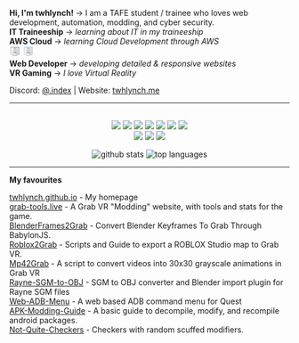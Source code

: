 **Hi, I'm twhlynch!** &rarr; I am a TAFE student / trainee who loves web development, automation, modding, and cyber security.
<br/>
**IT Traineeship** &rarr; _learning about IT in my traineeship_
<br/>
**AWS Cloud** &rarr; _learning Cloud Development through AWS_
<br/>
<img style="width: 20px" src="https://github.com/twhlynch/twhlynch.github.io/blob/main/img/aws-academy-graduate-aws-academy-cloud-foundations.png">
<img style="width: 20px" src="https://github.com/twhlynch/twhlynch.github.io/blob/main/img/aws-academy-graduate-aws-academy-cloud-developing.png">
<br/>
**Web Developer** &rarr; _developing detailed & responsive websites_
<br/>
**VR Gaming** &rarr; _I love Virtual Reality_



Discord: [@.index](https://discordapp.com/users/649165311257608192) | Website: [twhlynch.me](https://twhlynch.me)

----

<p>
<div align="center">
  <br />
  <img src="https://img.shields.io/badge/-JavaScript-fcde7f?style=for-the-badge&logo=javascript&logoColor=fcde7f&labelColor=282828">
  <img src="https://img.shields.io/badge/-HTML-f78166?style=for-the-badge&logo=html5&logoColor=f78166&labelColor=282828">
  <img src="https://img.shields.io/badge/-CSS-1bb6ec?style=for-the-badge&logo=css3&logoColor=1bb6ec&labelColor=282828">
  <img src="https://img.shields.io/badge/-Python-58A6FF?style=for-the-badge&logo=python&logoColor=58A6FF&labelColor=282828">
  <img src="https://img.shields.io/badge/-PHP-7d668d?style=for-the-badge&logo=php&logoColor=7d668d&labelColor=282828">
  <img src="https://img.shields.io/badge/-C++-BEC6CE?style=for-the-badge&logo=cplusplus&logoColor=BEC6CE&labelColor=282828">
  <img src="https://img.shields.io/badge/-Lua-0c027d?style=for-the-badge&logo=lua&logoColor=0c027d&labelColor=282828">
  <br/>
  <img src="https://img.shields.io/static/v1?logo=visualstudiocode&label=&message=VScode&color=36465D&logoColor=AAA&style=flat-square">
  <img src="https://img.shields.io/static/v1?logo=github&label=&message=GitHub&color=36465D&logoColor=AAA&style=flat-square">
  <img src="https://img.shields.io/static/v1?logo=windows&label=&message=Windows&color=36465D&logoColor=AAA&style=flat-square">
</div>
</p>
<div align="center">
  <img src="https://github-readme-stats.vercel.app/api?hide_title=true&hide_rank=false&show_icons=true&include_all_commits=true&count_private=true&disable_animations=true&theme=github_dark&locale=en&hide_border=true&username=twhlynch" height="150" alt="github stats"  />
  <img src="https://github-readme-stats.vercel.app/api/top-langs?locale=en&hide_title=true&layout=compact&card_width=320&langs_count=6&theme=github_dark&hide_border=true&username=twhlynch" height="150" alt="top languages"  />
</div>

----

**My favourites**

[twhlynch.github.io](https://github.com/twhlynch/twhlynch.github.io) - My homepage<br>
[grab-tools.live](https://github.com/twhlynch/grab-tools.live) - A Grab VR "Modding" website, with tools and stats for the game.<br>
[BlenderFrames2Grab](https://github.com/twhlynch/BlenderFrames2Grab) - Convert Blender Keyframes To Grab Through BabylonJS.<br>
[Roblox2Grab](https://github.com/twhlynch/Roblox2Grab) - Scripts and Guide to export a ROBLOX Studio map to Grab VR.<br>
[Mp42Grab](https://github.com/twhlynch/Mp42Grab) - A script to convert videos into 30x30 grayscale animations in Grab VR<br>
[Rayne-SGM-to-OBJ](https://github.com/twhlynch/Rayne-SGM-to-OBJ) - SGM to OBJ converter and Blender import plugin for Rayne SGM files<br>
[Web-ADB-Menu](https://github.com/twhlynch/Web-ADB-Menu) - A web based ADB command menu for Quest<br>
[APK-Modding-Guide](https://github.com/twhlynch/APK-Modding-Guide) - A basic guide to decompile, modify, and recompile android packages.<br>
[Not-Quite-Checkers](https://github.com/twhlynch/Not-Quite-Checkers) - Checkers with random scuffed modifiers.<br>
